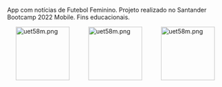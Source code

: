 App com notícias de Futebol Feminino. Projeto realizado no Santander Bootcamp 2022 Mobile. Fins educacionais. 

<p float="left">
   <img src="https://tulioalbu.github.io/Braza_App-de-Noticias-de-Futebol-Feminino_Projeto-DIO/BrazaApp/Screenshots/Screenshot_20220722_024605.png" alt="uet58m.png" width = "125" hspace="20">
   <img src="https://tulioalbu.github.io/Braza_App-de-Noticias-de-Futebol-Feminino_Projeto-DIO/BrazaApp/Screenshots/Screenshot_20220722_024515.png" alt="uet58m.png" width = "125" hspace="20"> 
  <img src="https://tulioalbu.github.io/Braza_App-de-Noticias-de-Futebol-Feminino_Projeto-DIO/BrazaApp/Screenshots/Screenshot_20220722_024616.png" alt="uet58m.png" width = "125" hspace="20">
</p>  


    
 
    
